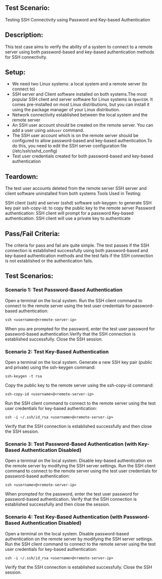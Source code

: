 ## Test Scenario:
Testing SSH Connectivity using Password and Key-based Authentication

## Description:
This test case aims to verify the ability of a system to connect to a remote server using both password-based and key-based authentication methods for SSH connectivity.

## Setup:

* We need two Linux systems: a local system and a remote server (to connect to)
* SSH server and Client software installed on both systems.The most popular SSH client and server software for Linux systems is `OpenSSH`. It comes pre-installed on most Linux distributions, but you can install it using the package manager of your Linux distribution.
* Network connectivity established between the local system and the remote server
* An SSH user account should be created on the remote server. You can add a user using `adduser` command.
* The SSH user account which is on the remote server should be configured to allow password-based and key-based authentication.To do this, you need to edit the SSH server configuration file (/etc/ssh/sshd_config)
* Test user credentials created for both password-based and key-based authentication


## Teardown:

The test user accounts deleted from the remote server
SSH server and client software uninstalled from both systems
Tools Used in Testing:

SSH client (ssh) and server (sshd) software
ssh-keygen: to generate SSH key pair
ssh-copy-id: to copy the public key to the remote server
Password authentication: SSH client will prompt for a password
Key-based authentication: SSH client will use a private key to authenticate


## Pass/Fail Criteria:

The criteria for pass and fail are quite simple. The test passes if the SSH connection is established successfully using both password-based and key-based authentication methods and the test fails if the SSH connection is not established or the authentication fails.


## Test Scenarios:

### Scenario 1: Test Password-Based Authentication

Open a terminal on the local system.
Run the SSH client command to connect to the remote server using the test user credentials for password-based authentication:

`ssh <username>@<remote-server-ip>`

When you are prompted for the password, enter the test user password for password-based authentication.Verify that the SSH connection is established successfully. Close the SSH session.

### Scenario 2: Test Key-Based Authentication

Open a terminal on the local system.
Generate a new SSH key pair (public and private) using the ssh-keygen command:

`ssh-keygen -t rsa`

Copy the public key to the remote server using the ssh-copy-id command:

`ssh-copy-id <username>@<remote-server-ip>`

Run the SSH client command to connect to the remote server using the test user credentials for key-based authentication:

`ssh -i ~/.ssh/id_rsa <username>@<remote-server-ip>`

Verify that the SSH connection is established successfully and then close the SSH session.

### Scenario 3: Test Password-Based Authentication (with Key-Based Authentication Disabled)

Open a terminal on the local system.
Disable key-based authentication on the remote server by modifying the SSH server settings.
Run the SSH client command to connect to the remote server using the test user credentials for password-based authentication:

`ssh <username>@<remote-server-ip>`

When prompted for the password, enter the test user password for password-based authentication.
Verify that the SSH connection is established successfully and then close the session.

### Scenario 4: Test Key-Based Authentication (with Password-Based Authentication Disabled)

Open a terminal on the local system.
Disable password-based authentication on the remote server by modifying the SSH server settings.
Run the SSH client command to connect to the remote server using the test user credentials for key-based authentication:

`ssh -i ~/.ssh/id_rsa <username>@<remote-server-ip>`

Verify that the SSH connection is established successfully.
Close the SSH session.

